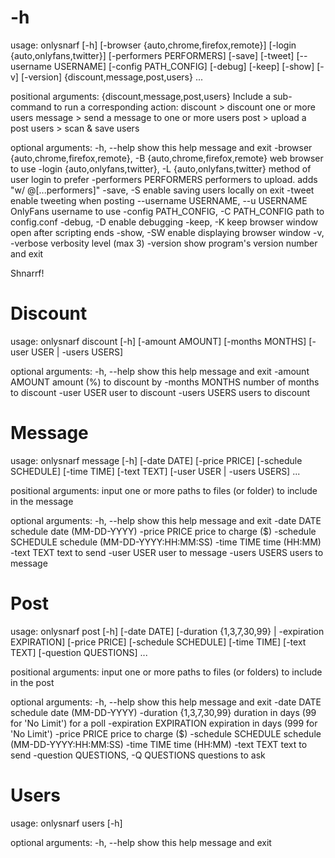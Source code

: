 # -h

usage: onlysnarf [-h] [-browser {auto,chrome,firefox,remote}] [-login {auto,onlyfans,twitter}] [-performers PERFORMERS] [-save] [-tweet] [--username USERNAME]
                 [-config PATH_CONFIG] [-debug] [-keep] [-show] [-v] [-version]
                 {discount,message,post,users} ...

positional arguments:
  {discount,message,post,users}
                        Include a sub-command to run a corresponding action:
    discount            > discount one or more users
    message             > send a message to one or more users
    post                > upload a post
    users               > scan & save users

optional arguments:
  -h, --help            show this help message and exit
  -browser {auto,chrome,firefox,remote}, -B {auto,chrome,firefox,remote}
                        web browser to use
  -login {auto,onlyfans,twitter}, -L {auto,onlyfans,twitter}
                        method of user login to prefer
  -performers PERFORMERS
                        performers to upload. adds "w/ @[...performers]"
  -save, -S             enable saving users locally on exit
  -tweet                enable tweeting when posting
  --username USERNAME, --u USERNAME
                        OnlyFans username to use
  -config PATH_CONFIG, -C PATH_CONFIG
                        path to config.conf
  -debug, -D            enable debugging
  -keep, -K             keep browser window open after scripting ends
  -show, -SW            enable displaying browser window
  -v, -verbose          verbosity level (max 3)
  -version              show program's version number and exit

Shnarrf!

# Discount

usage: onlysnarf discount [-h] [-amount AMOUNT] [-months MONTHS] [-user USER | -users USERS]

optional arguments:
  -h, --help      show this help message and exit
  -amount AMOUNT  amount (%) to discount by
  -months MONTHS  number of months to discount
  -user USER      user to discount
  -users USERS    users to discount

# Message

usage: onlysnarf message [-h] [-date DATE] [-price PRICE] [-schedule SCHEDULE] [-time TIME] [-text TEXT] [-user USER | -users USERS] ...

positional arguments:
  input               one or more paths to files (or folder) to include in the message

optional arguments:
  -h, --help          show this help message and exit
  -date DATE          schedule date (MM-DD-YYYY)
  -price PRICE        price to charge ($)
  -schedule SCHEDULE  schedule (MM-DD-YYYY:HH:MM:SS)
  -time TIME          time (HH:MM)
  -text TEXT          text to send
  -user USER          user to message
  -users USERS        users to message

# Post

usage: onlysnarf post [-h] [-date DATE] [-duration {1,3,7,30,99} | -expiration EXPIRATION] [-price PRICE] [-schedule SCHEDULE] [-time TIME] [-text TEXT]
                      [-question QUESTIONS]
                      ...

positional arguments:
  input                 one or more paths to files (or folders) to include in the post

optional arguments:
  -h, --help            show this help message and exit
  -date DATE            schedule date (MM-DD-YYYY)
  -duration {1,3,7,30,99}
                        duration in days (99 for 'No Limit') for a poll
  -expiration EXPIRATION
                        expiration in days (999 for 'No Limit')
  -price PRICE          price to charge ($)
  -schedule SCHEDULE    schedule (MM-DD-YYYY:HH:MM:SS)
  -time TIME            time (HH:MM)
  -text TEXT            text to send
  -question QUESTIONS, -Q QUESTIONS
                        questions to ask

# Users

usage: onlysnarf users [-h]

optional arguments:
  -h, --help  show this help message and exit
